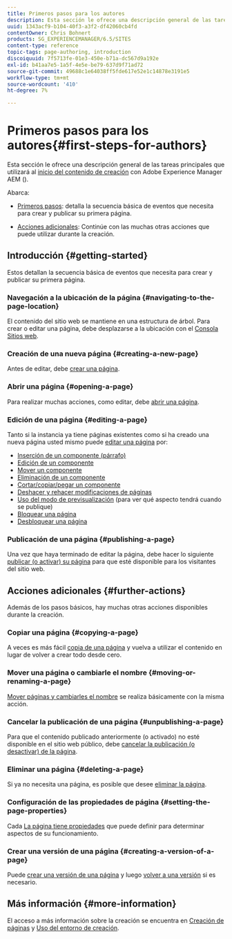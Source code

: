```yaml
---
title: Primeros pasos para los autores
description: Esta sección le ofrece una descripción general de las tareas principales que utiliza para crear contenido con Adobe Experience Manager AEM ().
uuid: 1343acf9-b104-40f3-a3f2-df42060cb4fd
contentOwner: Chris Bohnert
products: SG_EXPERIENCEMANAGER/6.5/SITES
content-type: reference
topic-tags: page-authoring, introduction
discoiquuid: 7f5713fe-01e3-450e-b71a-dc567d9a192e
exl-id: b41aa7e5-1a5f-4e5e-be79-637d9f71ad72
source-git-commit: 49688c1e64038ff5fde617e52e1c14878e3191e5
workflow-type: tm+mt
source-wordcount: '410'
ht-degree: 7%

---
```


# Primeros pasos para los autores{#first-steps-for-authors}

Esta sección le ofrece una descripción general de las tareas principales que utilizará al [inicio del contenido de creación](/help/sites-authoring/author.md#concept-of-authoring-and-publishing) con Adobe Experience Manager AEM ().

Abarca:

* [Primeros pasos](#getting-started): detalla la secuencia básica de eventos que necesita para crear y publicar su primera página.

* [Acciones adicionales](#further-actions): Continúe con las muchas otras acciones que puede utilizar durante la creación.

## Introducción {#getting-started}

Estos detallan la secuencia básica de eventos que necesita para crear y publicar su primera página.

### Navegación a la ubicación de la página {#navigating-to-the-page-location}

El contenido del sitio web se mantiene en una estructura de árbol. Para crear o editar una página, debe desplazarse a la ubicación con el [Consola Sitios web](/help/sites-classic-ui-authoring/author-env-basic-handling.md#navigating-with-the-websites-console).

### Creación de una nueva página {#creating-a-new-page}

Antes de editar, debe [crear una página](/help/sites-classic-ui-authoring/classic-page-author-manage-pages.md#creating-a-new-page).

### Abrir una página {#opening-a-page}

Para realizar muchas acciones, como editar, debe [abrir una página](/help/sites-classic-ui-authoring/classic-page-author-manage-pages.md#opening-a-page-for-editing).

### Edición de una página {#editing-a-page}

Tanto si la instancia ya tiene páginas existentes como si ha creado una nueva página usted mismo puede [editar una página](/help/sites-classic-ui-authoring/classic-page-author-edit-content.md) por:

* [Inserción de un componente (párrafo)](/help/sites-classic-ui-authoring/classic-page-author-edit-content.md#inserting-a-component)
* [Edición de un componente](/help/sites-classic-ui-authoring/classic-page-author-edit-content.md#editing-a-component-content-and-properties)
* [Mover un componente](/help/sites-classic-ui-authoring/classic-page-author-edit-content.md#moving-a-component)
* [Eliminación de un componente](/help/sites-classic-ui-authoring/classic-page-author-edit-content.md#deleting-a-component)
* [Cortar/copiar/pegar un componente](/help/sites-classic-ui-authoring/classic-page-author-edit-content.md#cut-copy-paste-a-component)
* [Deshacer y rehacer modificaciones de páginas](/help/sites-classic-ui-authoring/classic-page-author-edit-content.md#undoing-and-redoing-page-edits)
* [Uso del modo de previsualización](/help/sites-classic-ui-authoring/classic-page-author-edit-content.md#previewing-pages) (para ver qué aspecto tendrá cuando se publique)
* [Bloquear una página  ](/help/sites-classic-ui-authoring/classic-page-author-edit-content.md#locking-a-page)
* [Desbloquear una página](/help/sites-classic-ui-authoring/classic-page-author-edit-content.md#unlocking-a-page)

### Publicación de una página {#publishing-a-page}

Una vez que haya terminado de editar la página, debe hacer lo siguiente [publicar (o activar) su página](/help/sites-classic-ui-authoring/classic-page-author-publish-pages.md#main-pars-title-10) para que esté disponible para los visitantes del sitio web.

## Acciones adicionales {#further-actions}

Además de los pasos básicos, hay muchas otras acciones disponibles durante la creación.

### Copiar una página {#copying-a-page}

A veces es más fácil [copia de una página](/help/sites-classic-ui-authoring/classic-page-author-manage-pages.md#copying-and-pasting-a-page) y vuelva a utilizar el contenido en lugar de volver a crear todo desde cero.

### Mover una página o cambiarle el nombre {#moving-or-renaming-a-page}

[Mover páginas y cambiarles el nombre](/help/sites-classic-ui-authoring/classic-page-author-manage-pages.md#moving-or-renaming-page) se realiza básicamente con la misma acción.

### Cancelar la publicación de una página {#unpublishing-a-page}

Para que el contenido publicado anteriormente (o activado) no esté disponible en el sitio web público, debe [cancelar la publicación (o desactivar) de la página](/help/sites-classic-ui-authoring/classic-page-author-publish-pages.md#unpublishing-a-page).

### Eliminar una página {#deleting-a-page}

Si ya no necesita una página, es posible que desee [eliminar la página](/help/sites-classic-ui-authoring/classic-page-author-manage-pages.md#deleting-a-page).

### Configuración de las propiedades de página {#setting-the-page-properties}

Cada [La página tiene propiedades](/help/sites-classic-ui-authoring/classic-page-author-edit-page-properties.md) que puede definir para determinar aspectos de su funcionamiento.

### Crear una versión de una página {#creating-a-version-of-a-page}

Puede [crear una versión de una página](/help/sites-classic-ui-authoring/classic-page-author-work-with-versions.md#creating-a-new-version) y luego [volver a una versión](/help/sites-classic-ui-authoring/classic-page-author-work-with-versions.md#restoring-a-page-version-from-sidekick) si es necesario.

## Más información {#more-information}

El acceso a más información sobre la creación se encuentra en [Creación de páginas](/help/sites-classic-ui-authoring/classic-page-author.md) y [Uso del entorno de creación](/help/sites-classic-ui-authoring/author-env.md).
